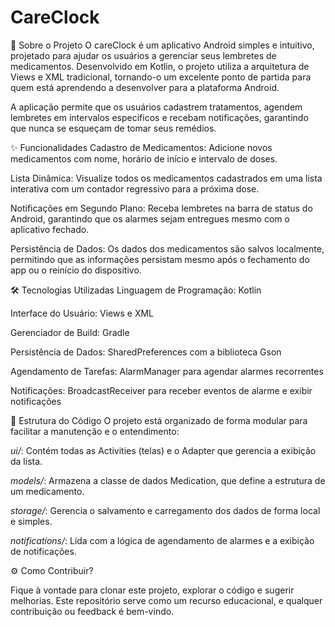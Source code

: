 # CareClock
🚀 Sobre o Projeto
O careClock é um aplicativo Android simples e intuitivo, projetado para ajudar os usuários a gerenciar seus lembretes de medicamentos. Desenvolvido em Kotlin, o projeto utiliza a arquitetura de Views e XML tradicional, tornando-o um excelente ponto de partida para quem está aprendendo a desenvolver para a plataforma Android.

A aplicação permite que os usuários cadastrem tratamentos, agendem lembretes em intervalos específicos e recebam notificações, garantindo que nunca se esqueçam de tomar seus remédios.

✨ Funcionalidades
Cadastro de Medicamentos: Adicione novos medicamentos com nome, horário de início e intervalo de doses.

Lista Dinâmica: Visualize todos os medicamentos cadastrados em uma lista interativa com um contador regressivo para a próxima dose.

Notificações em Segundo Plano: Receba lembretes na barra de status do Android, garantindo que os alarmes sejam entregues mesmo com o aplicativo fechado.

Persistência de Dados: Os dados dos medicamentos são salvos localmente, permitindo que as informações persistam mesmo após o fechamento do app ou o reinício do dispositivo.

🛠️ Tecnologias Utilizadas
Linguagem de Programação: Kotlin

Interface do Usuário: Views e XML

Gerenciador de Build: Gradle

Persistência de Dados: SharedPreferences com a biblioteca Gson

Agendamento de Tarefas: AlarmManager para agendar alarmes recorrentes

Notificações: BroadcastReceiver para receber eventos de alarme e exibir notificações

📂 Estrutura do Código
O projeto está organizado de forma modular para facilitar a manutenção e o entendimento:

*ui/*: Contém todas as Activities (telas) e o Adapter que gerencia a exibição da lista.

*models/*: Armazena a classe de dados Medication, que define a estrutura de um medicamento.

*storage/*: Gerencia o salvamento e carregamento dos dados de forma local e simples.

*notifications/*: Lida com a lógica de agendamento de alarmes e a exibição de notificações.

⚙️ Como Contribuir?

Fique à vontade para clonar este projeto, explorar o código e sugerir melhorias. Este repositório serve como um recurso educacional, e qualquer contribuição ou feedback é bem-vindo.

